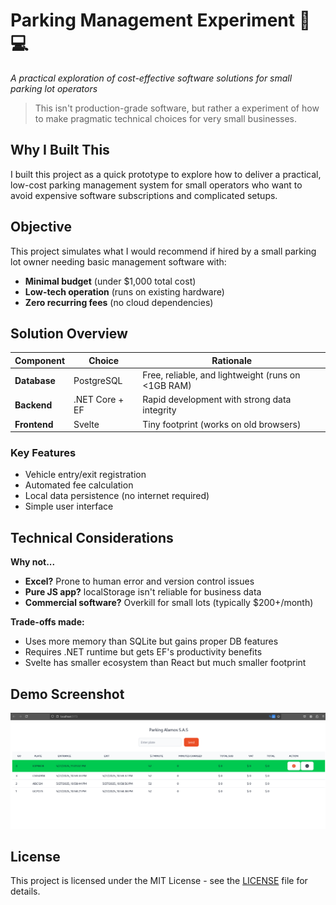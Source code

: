 # Parking Management Experiment 🚗💻

*A practical exploration of cost-effective software solutions for small parking lot operators*

> This isn't production-grade software, but rather a experiment of how to make pragmatic technical choices for very small businesses.

## Why I Built This

I built this project as a quick prototype to explore how to deliver a practical, low-cost parking management system for small operators who want to avoid expensive software subscriptions and complicated setups.

## Objective

This project simulates what I would recommend if hired by a small parking lot owner needing basic management software with:

- **Minimal budget** (under $1,000 total cost)  
- **Low-tech operation** (runs on existing hardware)  
- **Zero recurring fees** (no cloud dependencies)  

## Solution Overview

| Component       | Choice          | Rationale                                              |
|-----------------|-----------------|-------------------------------------------------------|
| **Database**    | PostgreSQL      | Free, reliable, and lightweight (runs on <1GB RAM)    |
| **Backend**     | .NET Core + EF  | Rapid development with strong data integrity          |
| **Frontend**    | Svelte          | Tiny footprint (works on old browsers)                 |

### Key Features

- Vehicle entry/exit registration  
- Automated fee calculation  
- Local data persistence (no internet required)  
- Simple user interface  

## Technical Considerations

**Why not...**

- **Excel?** Prone to human error and version control issues  
- **Pure JS app?** localStorage isn't reliable for business data  
- **Commercial software?** Overkill for small lots (typically $200+/month)  

**Trade-offs made:**

- Uses more memory than SQLite but gains proper DB features  
- Requires .NET runtime but gets EF's productivity benefits  
- Svelte has smaller ecosystem than React but much smaller footprint  

## Demo Screenshot
![Parking Management UI](./docs/demo.png)  

## License

This project is licensed under the MIT License - see the [LICENSE](LICENSE) file for details.
